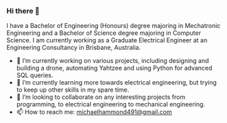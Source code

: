 ### Hi there 👋

I have a Bachelor of Engineering (Honours) degree majoring in Mechatronic Engineering and a Bachelor of Science degree majoring in Computer Science. I am currently working as a Graduate Electrical Engineer at an Engineering Consultancy in Brisbane, Australia.

- 🔭 I’m currently working on various projects, including designing and building a drone, automating Yahtzee and using Python for advanced SQL queries.
- 🌱 I’m currently learning more towards electrical engineering, but trying to keep up other skills in my spare time.
- 👯 I’m looking to collaborate on any interesting projects from programming, to electrical engineering to mechanical engineering.
- 📫 How to reach me: michaelhammond491@gmail.com
